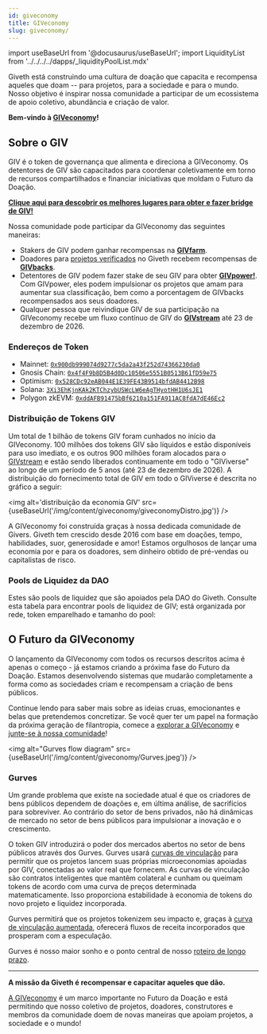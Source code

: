 ```yaml
---
id: giveconomy
title: GIVeconomy
slug: giveconomy/
---
```

import useBaseUrl from '@docusaurus/useBaseUrl';
import LiquidityList from '../../../../dapps/_liquidityPoolList.mdx'


Giveth está construindo uma cultura de doação que capacita e recompensa aqueles que doam -- para projetos, para a sociedade e para o mundo. Nosso objetivo é inspirar nossa comunidade a participar de um ecossistema de apoio coletivo, abundância e criação de valor.

**Bem-vindo à [GIVeconomy](https://medium.com/giveth/welcome-to-the-giveconomy-b3e372da63dd)!**

## Sobre o GIV

GIV é o token de governança que alimenta e direciona a GIVeconomy. Os detentores de GIV são capacitados para coordenar coletivamente em torno de recursos compartilhados e financiar iniciativas que moldam o Futuro da Doação.

**[Clique aqui para descobrir os melhores lugares para obter e fazer bridge de GIV!](https://linktr.ee/givtoken)**

Nossa comunidade pode participar da GIVeconomy das seguintes maneiras:
- Stakers de GIV podem ganhar recompensas na [**GIVfarm**](./givfarm).
- Doadores para [projetos verificados](https://giveth.io/projects/all?filter=Verified) no Giveth recebem recompensas de [**GIVbacks**](./givbacks).
- Detentores de GIV podem fazer stake de seu GIV para obter [**GIVpower!**](./givpower). Com GIVpower, eles podem impulsionar os projetos que amam para aumentar sua classificação, bem como a porcentagem de GIVbacks recompensados aos seus doadores.
- Qualquer pessoa que reivindique GIV de sua participação na GIVeconomy recebe um fluxo contínuo de GIV do [**GIVstream**](./givstream) até 23 de dezembro de 2026.

### Endereços de Token

- Mainnet: [`0x900db999074d9277c5da2a43f252d74366230da0`](https://etherscan.io/token/0x900db999074d9277c5da2a43f252d74366230da0)
- Gnosis Chain: [`0x4f4F9b8D5B4d0Dc10506e5551B0513B61fD59e75`](https://gnosisscan.io/token/0x4f4F9b8D5B4d0Dc10506e5551B0513B61fD59e75)
- Optimism: [`0x528CDc92eAB044E1E39FE43B9514bfdAB4412B98`](https://optimistic.etherscan.io/token/0x528cdc92eab044e1e39fe43b9514bfdab4412b98)
- Solana: [`3Xi3EhKjnKAk2KTChzybUSWcLW6eAgTHyotHH1U6sJE1`](https://solscan.io/token/3Xi3EhKjnKAk2KTChzybUSWcLW6eAgTHyotHH1U6sJE1)
- Polygon zkEVM: [`0xddAFB91475bBf6210a151FA911AC8fdA7dE46Ec2`](https://zkevm.polygonscan.com/token/0xddAFB91475bBf6210a151FA911AC8fdA7dE46Ec2)

### Distribuição de Tokens GIV

Um total de 1 bilhão de tokens GIV foram cunhados no início da GIVeconomy. 100 milhões dos tokens GIV são líquidos e estão disponíveis para uso imediato, e os outros 900 milhões foram alocados para o [GIVstream](./givstream) e estão sendo liberados continuamente em todo o "GIViverse" ao longo de um período de 5 anos (até 23 de dezembro de 2026). A distribuição do fornecimento total de GIV em todo o GIViverse é descrita no gráfico a seguir:

<img alt='distribuição da economia GIV' src={useBaseUrl('/img/content/giveconomy/giveconomyDistro.jpg')} />

A GIVeconomy foi construída graças à nossa dedicada comunidade de Givers. Giveth tem crescido desde 2016 com base em doações, tempo, habilidades, suor, generosidade e amor! Estamos orgulhosos de lançar uma economia por e para os doadores, sem dinheiro obtido de pré-vendas ou capitalistas de risco.

### Pools de Liquidez da DAO

Estes são pools de liquidez que são apoiados pela DAO do Giveth. Consulte esta tabela para encontrar pools de liquidez de GIV; está organizada por rede, token emparelhado e tamanho do pool:

<LiquidityList />

## O Futuro da GIVeconomy

O lançamento da GIVeconomy com todos os recursos descritos acima é apenas o começo - já estamos criando a próxima fase do Futuro da Doação. Estamos desenvolvendo sistemas que mudarão completamente a forma como as sociedades criam e recompensam a criação de bens públicos.

Continue lendo para saber mais sobre as ideias cruas, emocionantes e belas que pretendemos concretizar. Se você quer ter um papel na formação da próxima geração de filantropia, comece a [explorar a GIVeconomy](https://giveth.io/giveconomy) e [junte-se à nossa comunidade](https://giveth.io/join)!

<img alt="Gurves flow diagram"  src={useBaseUrl('/img/content/giveconomy/Gurves.jpeg')} />

### Gurves

Um grande problema que existe na sociedade atual é que os criadores de bens públicos dependem de doações e, em última análise, de sacrifícios para sobreviver. Ao contrário do setor de bens privados, não há dinâmicas de mercado no setor de bens públicos para impulsionar a inovação e o crescimento.

O token GIV introduzirá o poder dos mercados abertos no setor de bens públicos através dos Gurves. Gurves usará [curvas de vinculação](https://thegraph.academy/curators/introduction-to-bonding-curves/) para permitir que os projetos lancem suas próprias microeconomias apoiadas por GIV, conectadas ao valor real que fornecem. As curvas de vinculação são contratos inteligentes que mantêm colateral e cunham ou queimam tokens de acordo com uma curva de preços determinada matematicamente. Isso proporciona estabilidade à economia de tokens do novo projeto e liquidez incorporada.

Gurves permitirá que os projetos tokenizem seu impacto e, graças à [curva de vinculação aumentada](https://www.commonsstack.org/augmented-bonding-curve), oferecerá fluxos de receita incorporados que prosperam com a especulação.

Gurves é nosso maior sonho e o ponto central de nosso [roteiro de longo prazo](https://blog.giveth.io/evolving-nonprofits-into-regen-economies-f8282f97f8d3).

-----

**A missão da Giveth é recompensar e capacitar aqueles que dão.**

[A GIVeconomy](https://giveth.io/giveconomy) é um marco importante no Futuro da Doação e está permitindo que nosso coletivo de projetos, doadores, construtores e membros da comunidade doem de novas maneiras que apoiam projetos, a sociedade e o mundo!
